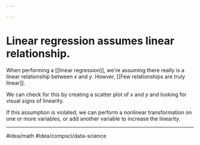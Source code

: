 ```yaml
---

---
```

# Linear regression assumes linear relationship. 
When performing a [[linear regression]], we're assuming there really is a linear relationship between $x$ and $y$. Howver, [[Few relationships are truly linear]]. 

We can check for this by creating a scatter plot of $x$ and $y$ and looking for visual signs of linearity. 

If this assumption is violated, we can perform a nonlinear transformation on one or more variables, or add another variable to increase the linearity. 

---
#idea/math 
#idea/compsci/data-science 

[1]: https://www.statology.org/linear-regression-assumptions/